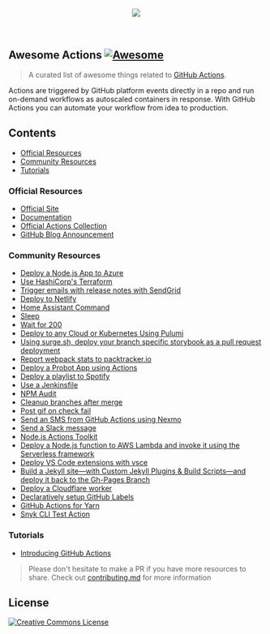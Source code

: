 <p align="center">
  <br>
    <img src="https://image.ibb.co/cZ1q5f/awesome-actions.jpg" />
  <br>
  <br>
  <br>
</p>

## Awesome Actions [![Awesome](https://cdn.rawgit.com/sindresorhus/awesome/d7305f38d29fed78fa85652e3a63e154dd8e8829/media/badge.svg)](https://github.com/sindresorhus/awesome)

> A curated list of awesome things related to [GitHub Actions](https://github.com/features/actions).

Actions are triggered by GitHub platform events directly in a repo and run on-demand workflows as autoscaled containers in response. With GitHub Actions you can automate your workflow from idea to production.

## Contents

- [Official Resources](#official-resources)
- [Community Resources](#community-resources)
- [Tutorials](#tutorials)

### Official Resources

- [Official Site](https://github.com/features/actions)
- [Documentation](https://developer.github.com/actions/)
- [Official Actions Collection](https://github.com/actions)
- [GitHub Blog Announcement](https://blog.github.com/2018-10-17-action-demos/)

### Community Resources

- [Deploy a Node.js App to Azure](https://github.com/sdras/example-azure-node)
- [Use HashiCorp's Terraform](https://github.com/hashicorp/terraform-github-actions)
- [Trigger emails with release notes with SendGrid](https://github.com/bitoiu/release-notify-action)
- [Deploy to Netlify](https://github.com/netlify/actions)
- [Home Assistant Command](https://github.com/maddox/actions/tree/master/home-assistant)
- [Sleep](https://github.com/maddox/actions/tree/master/sleep)
- [Wait for 200](https://github.com/maddox/actions/tree/master/wait-for-200)
- [Deploy to any Cloud or Kubernetes Using Pulumi](https://github.com/pulumi/actions)
- [Using surge.sh, deploy your branch specific storybook as a pull request deployment](https://github.com/codeship/storybook-surge-github-action)
- [Report webpack stats to packtracker.io](https://github.com/packtracker/github-action)
- [Deploy a Probot App using Actions](https://probot.github.io/docs/deployment/#github-actions)
- [Deploy a playlist to Spotify](https://github.com/swinton/SpotHub)
- [Use a Jenkinsfile](https://github.com/jonico/jenkinsfile-runner-github-actions)
- [NPM Audit](https://github.com/JasonEtco/npm-audit-fix-action)
- [Cleanup branches after merge](https://github.com/jessfraz/branch-cleanup-action)
- [Post gif on check fail](https://github.com/jessfraz/shaking-finger-action)
- [Send an SMS from GitHub Actions using Nexmo](https://github.com/nexmo-community/nexmo-sms-action)
- [Send a Slack message](https://github.com/apex/actions/tree/master/slack)
- [Node.js Actions Toolkit](https://github.com/JasonEtco/actions-toolkit)
- [Deploy a Node.js function to AWS Lambda and invoke it using the Serverless framework](https://github.com/swinton/serverless)
- [Deploy VS Code extensions with vsce](https://github.com/lannonbr/vsce-action)
- [Build a Jekyll site—with Custom Jekyll Plugins & Build Scripts—and deploy it back to the Gh-Pages Branch](https://github.com/BryanSchuetz/jekyll-deploy-gh-pages)
- [Deploy a Cloudflare worker](https://github.com/cpilsworth/cloudflare-worker-action)
- [Declaratively setup GitHub Labels](https://github.com/lannonbr/issue-label-manager-action)
- [GitHub Actions for Yarn](https://github.com/Borales/actions-yarn)
- [Snyk CLI Test Action](https://github.com/clarkio/snyk-cli-action)


### Tutorials

- [Introducing GitHub Actions](https://css-tricks.com/introducing-github-actions/)

> Please don't hesitate to make a PR if you have more resources to share. Check out [contributing.md](contributing.md) for more information

## License

[![Creative Commons License](http://i.creativecommons.org/p/zero/1.0/88x31.png)](http://creativecommons.org/publicdomain/zero/1.0/)
